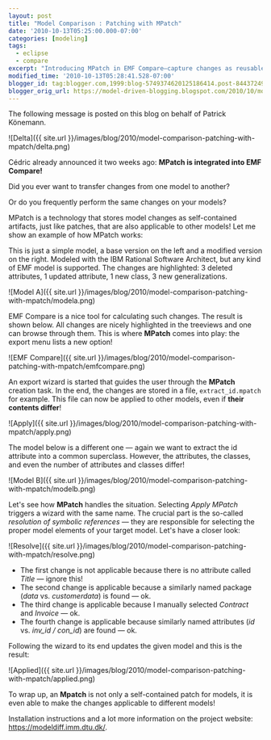 ```yaml
---
layout: post
title: "Model Comparison : Patching with MPatch"
date: '2010-10-13T05:25:00.000-07:00'
categories: [modeling]
tags:
  - eclipse
  - compare
excerpt: "Introducing MPatch in EMF Compare—capture changes as reusable model patches and apply them across different models with smart resolution."
modified_time: '2010-10-13T05:28:41.528-07:00'
blogger_id: tag:blogger.com,1999:blog-5749374620125186414.post-8443724993412705362
blogger_orig_url: https://model-driven-blogging.blogspot.com/2010/10/model-comparison-patching-with-mpatch.html
---
```


The following message is posted on this blog on behalf of Patrick Könemann.

![Delta]({{ site.url }}/images/blog/2010/model-comparison-patching-with-mpatch/delta.png)

Cédric already announced it two weeks ago: **MPatch is integrated into EMF Compare!**

Did you ever want to transfer changes from one model to another?

Or do you frequently perform the same changes on your models?

MPatch is a technology that stores model changes as self-contained artifacts, just like patches, that are also applicable to other models! Let me show an example of how MPatch works:

This is just a simple model, a base version on the left and a modified version on the right. Modeled with the IBM Rational Software Architect, but any kind of EMF model is supported. The changes are highlighted: 3 deleted attributes, 1 updated attribute, 1 new class, 3 new generalizations.

![Model A]({{ site.url }}/images/blog/2010/model-comparison-patching-with-mpatch/modela.png)

EMF Compare is a nice tool for calculating such changes. The result is shown below. All changes are nicely highlighted in the treeviews and one can browse through them. This is where **MPatch** comes into play: the export menu lists a new option!

![EMF Compare]({{ site.url }}/images/blog/2010/model-comparison-patching-with-mpatch/emfcompare.png)

An export wizard is started that guides the user through the **MPatch** creation task. In the end, the changes are stored in a file, `extract_id.mpatch` for example. This file can now be applied to other models, even if **their contents differ**!

![Apply]({{ site.url }}/images/blog/2010/model-comparison-patching-with-mpatch/apply.png)

The model below is a different one — again we want to extract the id attribute into a common superclass. However, the attributes, the classes, and even the number of attributes and classes differ!

![Model B]({{ site.url }}/images/blog/2010/model-comparison-patching-with-mpatch/modelb.png)

Let's see how **MPatch** handles the situation. Selecting _Apply MPatch_ triggers a wizard with the same name. The crucial part is the so-called _resolution of symbolic references_ — they are responsible for selecting the proper model elements of your target model. Let's have a closer look:

![Resolve]({{ site.url }}/images/blog/2010/model-comparison-patching-with-mpatch/resolve.png)

- The first change is not applicable because there is no attribute called _Title_ — ignore this!
- The second change is applicable because a similarly named package (_data_ vs. _customerdata_) is found — ok.
- The third change is applicable because I manually selected _Contract_ and _Invoice_ — ok.
- The fourth change is applicable because similarly named attributes (_id_ vs. _inv_id / con_id_) are found — ok.

Following the wizard to its end updates the given model and this is the result:

![Applied]({{ site.url }}/images/blog/2010/model-comparison-patching-with-mpatch/applied.png)

To wrap up, an **Mpatch** is not only a self-contained patch for models, it is even able to make the changes applicable to different models!

Installation instructions and a lot more information on the project website: https://modeldiff.imm.dtu.dk/.
